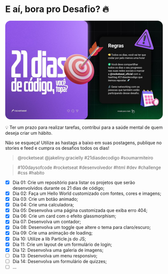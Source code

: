 # E aí, bora pro Desafio? 🔥  

[![ ](./21daysofcode.png)]( https://www.instagram.com/p/ChTBg1BpLGU/ )

💡 Ter um prazo para realizar tarefas, contribui para a saúde mental de quem deseja criar um hábito.

Não se esqueça! Utilize as hastags a baixo em suas postagens, publique no stories e feed e cumpra os desafios todos os dias!
  
> @rocketseat @jakeliny.gracielly #21diasdecodigo #soumarmiteiro

>  #100daysofcode #rocketseat #desenvolvedor #html #dev #challenge #css #habito

 - [x] Dia 01: Crie um repositório para listar os projetos que serão desenvolvidos durante os 21 dias de código;
 - [x] Dia 02: Faça um Hello World customizado com fontes, cores e imagens;
 - [x] Dia 03: Crie um botão animado;
 - [x] Dia 04: Crie uma calculadora;
 - [x] Dia 05: Desenvolva uma página customizada que exiba erro 404;
 - [x] Dia 06: Crie um card com o efeito glassmorphism;
 - [x] Dia 07: Desenvolva um contador;
 - [x] Dia 08: Desenvolva um toggle que altere o tema para claro/escuro;
 - [x] Dia 09: Crie uma animação de loading;
 - [x] Dia 10: Utilize a lib Particle.js do JS;
 - [x] Dia 11: Crie um layout de um formulário de login;
 - [x] Dia 12: Desenvolva uma galeria de imagens;
 - [ ] Dia 13: Desenvolva um menu responsivo;
 - [ ] Dia 14: Desenvolva um formulário de quizzes;
 - [ ] ...